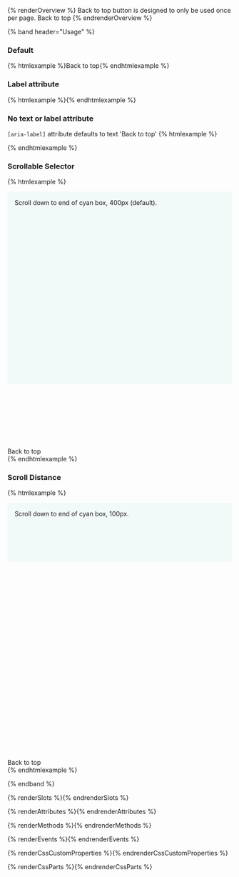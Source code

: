 <style>
  :not(.override) > .example-preview pf-back-to-top {
    position: sticky !important;
    left: 100%;
    bottom: 0;
  }

  :not(.override) > .example-preview pf-back-to-top::part(trigger) {
    display: inline-block !important;
  }

  .override > .example-preview :is(#scrollable-selector-example, #scroll-distance-example) {
    position: relative;
    height: 200px; 
    overflow-y: scroll;
  }

  .override > .example-preview :is(#scrollable-selector-example, #scroll-distance-example) pf-back-to-top {
    position: sticky !important;
    left: 100%;
    bottom: 0;
  }

  .overflow {
    height: 573px;
    position: relative;
  }

  .scroll-indicator {
    padding: var(--pf-global--spacer--md, 1rem);
    background-color: var(--pf-global--palette--cyan-50, #f2f9f9) !important;
  }

  #scrollable-selector-example .scroll-indicator {
    height: 400px;
  }

  #scroll-distance-example .scroll-indicator {
    height: 100px;
  }

</style>

{% renderOverview %}
  Back to top button is designed to only be used once per page. 
  <pf-back-to-top href="#main">Back to top</pf-back-to-top>
{% endrenderOverview %}

{% band header="Usage" %}

  ### Default
  {% htmlexample %}<pf-back-to-top href="#main">Back to top</pf-back-to-top>{% endhtmlexample %}

  ### Label attribute
  {% htmlexample %}<pf-back-to-top href="#main" label="Return to top"></pf-back-to-top>{% endhtmlexample %}

  ### No text or label attribute
  `[aria-label]` attribute defaults to text 'Back to top'
  {% htmlexample %}
 
  <pf-back-to-top href="#main"></pf-back-to-top>
  {% endhtmlexample %}

  <div class="override">

  ### Scrollable Selector
  {% htmlexample %}
    <div id="scrollable-selector-example">
      <div class="overflow" tabindex="0">
        <div class="scroll-indicator">
          <pf-icon icon="arrow-down"></pf-icon> Scroll down to end of cyan box, 400px (default).
        </div>
      </div>
      <pf-back-to-top href="#main" scrollable-selector="#scrollable-selector-example">Back to top</pf-back-to-top>
    </div>
  {% endhtmlexample %}

  ### Scroll Distance
  {% htmlexample %}
    <div id="scroll-distance-example">
      <div class="overflow" tabindex="0">
        <div class="scroll-indicator">
          <pf-icon icon="arrow-down"></pf-icon> Scroll down to end of cyan box, 100px.
        </div>
      </div>
      <pf-back-to-top href="#main" scroll-distance="100" scrollable-selector="#scroll-distance-example">Back to top</pf-back-to-top>
    </div>
  {% endhtmlexample %}

  </div>

{% endband %}

{% renderSlots %}{% endrenderSlots %}

{% renderAttributes %}{% endrenderAttributes %}

{% renderMethods %}{% endrenderMethods %}

{% renderEvents %}{% endrenderEvents %}

{% renderCssCustomProperties %}{% endrenderCssCustomProperties %}

{% renderCssParts %}{% endrenderCssParts %}
